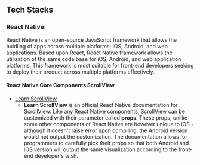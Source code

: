 ## Tech Stacks

### React Native:
React Native is an open-source JavaScript framework that allows the buidling of apps across multiple platforms; iOS, Android, and web applications. Based upon React, React Native framework allows the utilization of the same code base for iOS, Android, and web application platforms. This framework is most suitable for front-end developers seeking to deploy their product across multiple platforms effectively. 
#### React Native Core Components ScrollView
* [Learn ScrollView](https://reactnative.dev/docs/scrollview#alwaysbouncehorizontal-ios)
    * **Learn ScrollView** is an official React Native documentation for ScrollView. Like any React Native components, ScrollView can be customized with their parameter called **props**. These props, unlike some other components of React Native are however unique to iOS - although it doesn't raise error upon compiling, the Android version would not output the customization. The documentation allows for programmers to carefully pick their props so that both Android and iOS version will output the same visualization according to the front-end developer's wish. 

